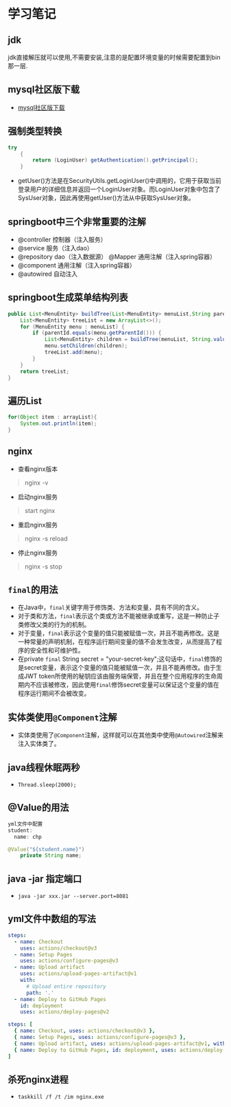 # 学习笔记

## jdk
jdk直接解压就可以使用,不需要安装,注意的是配置环境变量的时候需要配置到bin那一层.

## mysql社区版下载
- [mysql社区版下载](https://dev.mysql.com/downloads/mysql/)
## 强制类型转换
```java
try
    {
        return (LoginUser) getAuthentication().getPrincipal();
    }
```        
- getUser()方法是在SecurityUtils.getLoginUser()中调用的，它用于获取当前登录用户的详细信息并返回一个LoginUser对象。而LoginUser对象中包含了SysUser对象，因此再使用getUser()方法从中获取SysUser对象。

## springboot中三个非常重要的注解
- @controller 控制器（注入服务）
- @service 服务（注入dao）
- @repository dao（注入数据源） @Mapper 通用注解（注入spring容器）
- @component 通用注解（注入spring容器）
- @autowired 自动注入

## springboot生成菜单结构列表
``` java
public List<MenuEntity> buildTree(List<MenuEntity> menuList,String parentId){
    List<MenuEntity> treeList = new ArrayList<>();
    for (MenuEntity menu : menuList) {
        if (parentId.equals(menu.getParentId())) {
            List<MenuEntity> children = buildTree(menuList, String.valueOf(menu.getMenuId()));
            menu.setChildren(children);
            treeList.add(menu);
        }
    }
    return treeList;
}
```
## 遍历List
``` java
for(Object item : arrayList){
    System.out.println(item);
}
```
## nginx
- 查看nginx版本
> nginx -v
- 启动nginx服务
> start nginx
- 重启nginx服务
> nginx -s reload
- 停止nginx服务
> nginx -s stop
## `final`的用法
- 在Java中，`final`关键字用于修饰类、方法和变量，具有不同的含义。
- 对于类和方法，`final`表示这个类或方法不能被继承或重写，这是一种防止子类修改父类的行为的机制。
- 对于变量，`final`表示这个变量的值只能被赋值一次，并且不能再修改。这是一种常量的声明机制，在程序运行期间变量的值不会发生改变，从而提高了程序的安全性和可维护性。
- 在private `final` String secret = "your-secret-key";这句话中，`final`修饰的是secret变量，表示这个变量的值只能被赋值一次，并且不能再修改。由于生成JWT token所使用的秘钥应该由服务端保管，并且在整个应用程序的生命周期内不应该被修改，因此使用`final`修饰secret变量可以保证这个变量的值在程序运行期间不会被改变。
## 实体类使用`@Component`注解
- 实体类使用了`@Component`注解，这样就可以在其他类中使用`@Autowired`注解来注入实体类了。
## java线程休眠两秒
- `Thread.sleep(2000);`
## @Value的用法
```java
yml文件中配置
student:
  name: chp

@Value("${student.name}")
    private String name;
```
## java -jar 指定端口
- `java -jar xxx.jar --server.port=8081`

## yml文件中数组的写法
```yml
steps:
  - name: Checkout
    uses: actions/checkout@v3
  - name: Setup Pages
    uses: actions/configure-pages@v3
  - name: Upload artifact
    uses: actions/upload-pages-artifact@v1
    with:
      # Upload entire repository
      path: '.'
  - name: Deploy to GitHub Pages
    id: deployment
    uses: actions/deploy-pages@v2
```
```yml
steps: [
  { name: Checkout, uses: actions/checkout@v3 },
  { name: Setup Pages, uses: actions/configure-pages@v3 },
  { name: Upload artifact, uses: actions/upload-pages-artifact@v1, with: { path: '.' } },
  { name: Deploy to GitHub Pages, id: deployment, uses: actions/deploy-pages@v2 }
]
```

## 杀死nginx进程
- `taskkill /f /t /im nginx.exe`